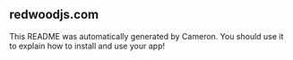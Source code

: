 ## redwoodjs.com

This README was automatically generated by Cameron. You should use it to explain how to install
and use your app!
